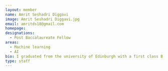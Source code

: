```yaml
---
layout: member
name: Amrit Seshadri Diggavi
image: Amrit Seshadri Diggavi.jpg
email: amritds18@gmail.com
homepage: 
designations:
  - Post Baccalaureate Fellow
areas:
  - Machine learning
  - AI  
bio: I graduated from the university of Edinburgh with a first class B Eng (Hons) computer science degree, and completed a 6 months long Data Science Intership at ushur Technologies Private limited. 
type: staff
---
```

